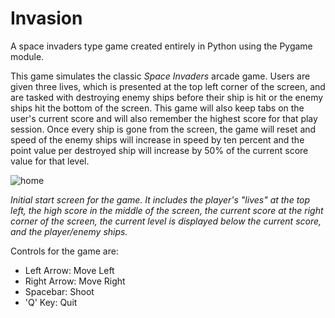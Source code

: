 # Invasion
A space invaders type game created entirely in Python using the Pygame module.

This game simulates the classic *Space Invaders* arcade game. Users are given three lives, which is presented at the top left corner of the screen, and are tasked with destroying enemy ships before their ship is hit or the enemy ships hit the bottom of the screen. This game will also keep tabs on the user's current score and will also remember the highest score for that play session. Once every ship is gone from the screen, the game will reset and speed of the enemy ships will increase in speed by ten percent and the point value per destroyed ship will increase by 50% of the current score value for that level.

![home](https://user-images.githubusercontent.com/17303603/53561957-2a861a00-3b1e-11e9-9a94-71e4595a0188.png)

*Initial start screen for the game. It includes the player's "lives" at the top left, the high score in the middle of the screen, the current score at the right corner of the screen, the current level is displayed below the current score, and the player/enemy ships.*

Controls for the game are:
- Left Arrow: Move Left
- Right Arrow: Move Right
- Spacebar: Shoot
- 'Q' Key: Quit 
